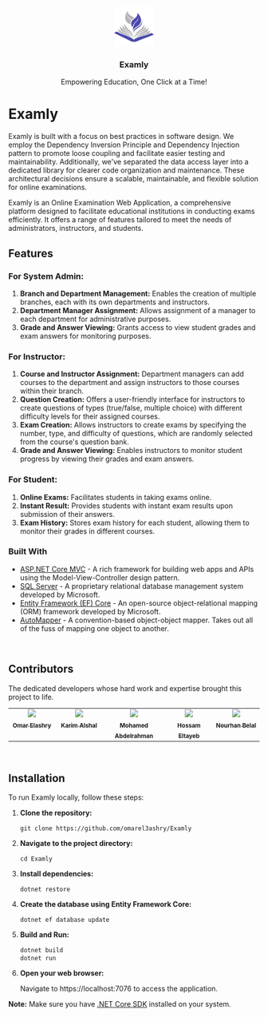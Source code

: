 
<div align="center">
  <a href="https://github.com/omarel3ashry/Examly">
    <img src="assets/logo.svg" alt="Logo" width="80" height="80">
  </a>

  <h3 align="center">Examly</h3>

  <p align="center">
    Empowering Education, One Click at a Time!
  </p>
</div>

# Examly

Examly is built with a focus on best practices in software design. We employ the Dependency Inversion Principle and Dependency Injection pattern to promote loose coupling and facilitate easier testing and maintainability. Additionally, we've separated the data access layer into a dedicated library for clearer code organization and maintenance. These architectural decisions ensure a scalable, maintainable, and flexible solution for online examinations.

Examly is an Online Examination Web Application, a comprehensive platform designed to facilitate educational institutions in conducting exams efficiently. It offers a range of features tailored to meet the needs of administrators, instructors, and students.

## Features

### For System Admin:
1. **Branch and Department Management:** Enables the creation of multiple branches, each with its own departments and instructors.
2. **Department Manager Assignment:** Allows assignment of a manager to each department for administrative purposes.
3. **Grade and Answer Viewing:** Grants access to view student grades and exam answers for monitoring purposes.

### For Instructor:
1. **Course and Instructor Assignment:** Department managers can add courses to the department and assign instructors to those courses within their branch.
2. **Question Creation:** Offers a user-friendly interface for instructors to create questions of types (true/false, multiple choice) with different difficulty levels for their assigned courses.
3. **Exam Creation:** Allows instructors to create exams by specifying the number, type, and difficulty of questions, which are randomly selected from the course's question bank.
4. **Grade and Answer Viewing:** Enables instructors to monitor student progress by viewing their grades and exam answers.

### For Student:
1. **Online Exams:** Facilitates students in taking exams online.
2. **Instant Result:** Provides students with instant exam results upon submission of their answers.
3. **Exam History:** Stores exam history for each student, allowing them to monitor their grades in different courses.

### Built With

- [ASP.NET Core MVC](https://learn.microsoft.com/en-us/aspnet/core/mvc) - A rich framework for building web apps and APIs using the Model-View-Controller design pattern.
- [SQL Server](https://www.microsoft.com/en-us/sql-server/) - A proprietary relational database management system developed by Microsoft.
- [Entity Framework (EF) Core](https://learn.microsoft.com/en-us/ef/core/) - An open-source object-relational mapping (ORM) framework developed by Microsoft.
- [AutoMapper](https://automapper.org/) - A convention-based object-object mapper. Takes out all of the fuss of mapping one object to another.

<br/>

## Contributors
The dedicated developers whose hard work and expertise brought this project to life.
<table>
  <tr>
    <td align="center" valign="top" width="15%"><a href="https://github.com/omarel3ashry" style:"border-radius:50%;"><img src="https://avatars.githubusercontent.com/u/32119955?v=4"  width="100px;" /><br /><sub><b>Omar Elashry</b></sub></a><br /></td>
    <td align="center" valign="top" width="15%"><a href="https://github.com/karimalshal666" style:"border-radius:50%;"><img src="https://avatars.githubusercontent.com/u/157370888?v=4"  width="100px;" /><br /><sub><b>Karim Alshal</b></sub></a><br /></td>
    <td align="center" valign="top" width="20%"><a href="https://github.com/Mo3bdelrahman" style:"border-radius:50%;"><img src="https://avatars.githubusercontent.com/u/61760258?v=4"  width="100px;" /><br /><sub><b>Mohamed Abdelrahman</b></sub></a><br /></td>
    <td align="center" valign="top" width="15%"><a href="https://github.com/hossameltayeb83" style:"border-radius:50%;"><img src="https://avatars.githubusercontent.com/u/96459585?v=4"  width="100px;" /><br /><sub><b>Hossam Eltayeb</b></sub></a><br /></td>
    <td align="center" valign="top" width="15%"><a href="https://github.com/nourhanbelal22" style:"border-radius:50%;"><img src="https://avatars.githubusercontent.com/u/157370503?v=4"  width="100px;" /><br /><sub><b>Nourhan Belal</b></sub></a><br /></td>
  </tr>
</table>

<br/>

## Installation

To run Examly locally, follow these steps:

1. **Clone the repository:**
   
   ```
   git clone https://github.com/omarel3ashry/Examly
   ```
   
3. **Navigate to the project directory:**
   
   ```
   cd Examly
   ```
   
4. **Install dependencies:**
   
   ```
   dotnet restore
   ```
   
5. **Create the database using Entity Framework Core:**
   
   ```
   dotnet ef database update
   ```
   
7. **Build and Run:**
   
   ```
   dotnet build
   dotnet run
   ```
   
9. **Open your web browser:**
    
   Navigate to https://localhost:7076 to access the application.
   


**Note:** Make sure you have [.NET Core SDK](https://dotnet.microsoft.com/en-us/download) installed on your system.
